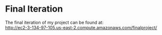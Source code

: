 # Final Iteration
The final iteration of my project can be found at:  
http://ec2-3-134-97-105.us-east-2.compute.amazonaws.com/finalproject/
